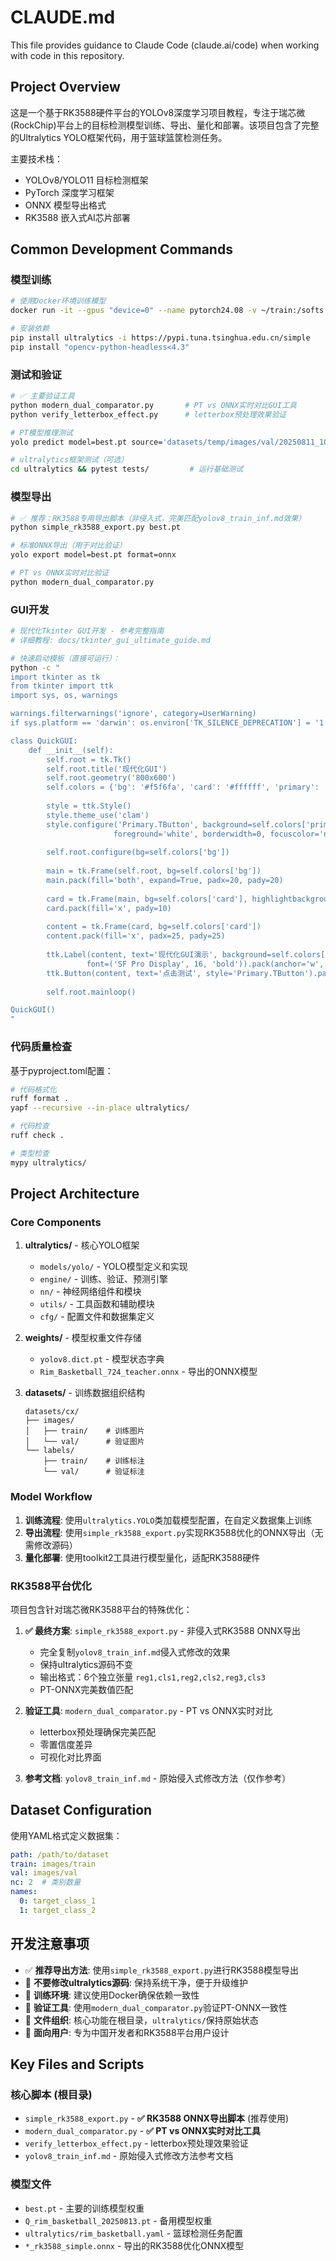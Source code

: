 # CLAUDE.md

This file provides guidance to Claude Code (claude.ai/code) when working with code in this repository.

## Project Overview

这是一个基于RK3588硬件平台的YOLOv8深度学习项目教程，专注于瑞芯微(RockChip)平台上的目标检测模型训练、导出、量化和部署。该项目包含了完整的Ultralytics YOLO框架代码，用于篮球篮筐检测任务。

主要技术栈：
- YOLOv8/YOLO11 目标检测框架
- PyTorch 深度学习框架  
- ONNX 模型导出格式
- RK3588 嵌入式AI芯片部署

## Common Development Commands

### 模型训练
```bash
# 使用Docker环境训练模型
docker run -it --gpus "device=0" --name pytorch24.08 -v ~/train:/softs nvcr.io/nvidia/pytorch:24.08-py3 /bin/bash

# 安装依赖
pip install ultralytics -i https://pypi.tuna.tsinghua.edu.cn/simple
pip install "opencv-python-headless<4.3"
```

### 测试和验证
```bash
# ✅ 主要验证工具
python modern_dual_comparator.py       # PT vs ONNX实时对比GUI工具
python verify_letterbox_effect.py      # letterbox预处理效果验证

# PT模型推理测试
yolo predict model=best.pt source='datasets/temp/images/val/20250811_100002_frame_000142.jpg'

# ultralytics框架测试（可选）
cd ultralytics && pytest tests/         # 运行基础测试
```

### 模型导出
```bash
# ✅ 推荐：RK3588专用导出脚本（非侵入式，完美匹配yolov8_train_inf.md效果）
python simple_rk3588_export.py best.pt

# 标准ONNX导出（用于对比验证）
yolo export model=best.pt format=onnx

# PT vs ONNX实时对比验证
python modern_dual_comparator.py
```

### GUI开发
```bash
# 现代化Tkinter GUI开发 - 参考完整指南
# 详细教程: docs/tkinter_gui_ultimate_guide.md

# 快速启动模板（直接可运行）：
python -c "
import tkinter as tk
from tkinter import ttk
import sys, os, warnings

warnings.filterwarnings('ignore', category=UserWarning)
if sys.platform == 'darwin': os.environ['TK_SILENCE_DEPRECATION'] = '1'

class QuickGUI:
    def __init__(self):
        self.root = tk.Tk()
        self.root.title('现代化GUI')
        self.root.geometry('800x600')
        self.colors = {'bg': '#f5f6fa', 'card': '#ffffff', 'primary': '#ff4757'}
        
        style = ttk.Style()
        style.theme_use('clam')
        style.configure('Primary.TButton', background=self.colors['primary'], 
                       foreground='white', borderwidth=0, focuscolor='none', padding=(20,10))
        
        self.root.configure(bg=self.colors['bg'])
        
        main = tk.Frame(self.root, bg=self.colors['bg'])
        main.pack(fill='both', expand=True, padx=20, pady=20)
        
        card = tk.Frame(main, bg=self.colors['card'], highlightbackground='#f1f2f6', highlightthickness=1)
        card.pack(fill='x', pady=10)
        
        content = tk.Frame(card, bg=self.colors['card'])
        content.pack(fill='x', padx=25, pady=25)
        
        ttk.Label(content, text='现代化GUI演示', background=self.colors['card'], 
                 font=('SF Pro Display', 16, 'bold')).pack(anchor='w', pady=(0,10))
        ttk.Button(content, text='点击测试', style='Primary.TButton').pack()
        
        self.root.mainloop()

QuickGUI()
"
```

### 代码质量检查
基于pyproject.toml配置：
```bash
# 代码格式化
ruff format .
yapf --recursive --in-place ultralytics/

# 代码检查
ruff check .

# 类型检查
mypy ultralytics/
```

## Project Architecture

### Core Components

1. **ultralytics/** - 核心YOLO框架
   - `models/yolo/` - YOLO模型定义和实现
   - `engine/` - 训练、验证、预测引擎
   - `nn/` - 神经网络组件和模块
   - `utils/` - 工具函数和辅助模块
   - `cfg/` - 配置文件和数据集定义

2. **weights/** - 模型权重文件存储
   - `yolov8.dict.pt` - 模型状态字典
   - `Rim_Basketball_724_teacher.onnx` - 导出的ONNX模型

3. **datasets/** - 训练数据组织结构
   ```
   datasets/cx/
   ├── images/
   │   ├── train/    # 训练图片
   │   └── val/      # 验证图片
   └── labels/
       ├── train/    # 训练标注
       └── val/      # 验证标注
   ```

### Model Workflow

1. **训练流程**: 使用`ultralytics.YOLO`类加载模型配置，在自定义数据集上训练
2. **导出流程**: 使用`simple_rk3588_export.py`实现RK3588优化的ONNX导出（无需修改源码）
3. **量化部署**: 使用toolkit2工具进行模型量化，适配RK3588硬件

### RK3588平台优化

项目包含针对瑞芯微RK3588平台的特殊优化：

1. **✅ 最终方案**: `simple_rk3588_export.py` - 非侵入式RK3588 ONNX导出
   - 完全复制`yolov8_train_inf.md`侵入式修改的效果
   - 保持ultralytics源码不变
   - 输出格式：6个独立张量 `reg1,cls1,reg2,cls2,reg3,cls3`
   - PT-ONNX完美数值匹配

2. **验证工具**: `modern_dual_comparator.py` - PT vs ONNX实时对比
   - letterbox预处理确保完美匹配
   - 零置信度差异
   - 可视化对比界面

3. **参考文档**: `yolov8_train_inf.md` - 原始侵入式修改方法（仅作参考）

## Dataset Configuration

使用YAML格式定义数据集：
```yaml
path: /path/to/dataset
train: images/train
val: images/val
nc: 2  # 类别数量
names:
  0: target_class_1
  1: target_class_2
```

## 开发注意事项

- ✅ **推荐导出方法**: 使用`simple_rk3588_export.py`进行RK3588模型导出
- 🚫 **不要修改ultralytics源码**: 保持系统干净，便于升级维护
- 🐳 **训练环境**: 建议使用Docker确保依赖一致性
- 🧪 **验证工具**: 使用`modern_dual_comparator.py`验证PT-ONNX一致性
- 📁 **文件组织**: 核心功能在根目录，`ultralytics/`保持原始状态
- 🎯 **面向用户**: 专为中国开发者和RK3588平台用户设计

## Key Files and Scripts

### 核心脚本 (根目录)
- `simple_rk3588_export.py` - **✅ RK3588 ONNX导出脚本** (推荐使用)
- `modern_dual_comparator.py` - **✅ PT vs ONNX实时对比工具**
- `verify_letterbox_effect.py` - letterbox预处理效果验证
- `yolov8_train_inf.md` - 原始侵入式修改方法参考文档

### 模型文件
- `best.pt` - 主要的训练模型权重
- `Q_rim_basketball_20250813.pt` - 备用模型权重
- `ultralytics/rim_basketball.yaml` - 篮球检测任务配置
- `*_rk3588_simple.onnx` - 导出的RK3588优化ONNX模型